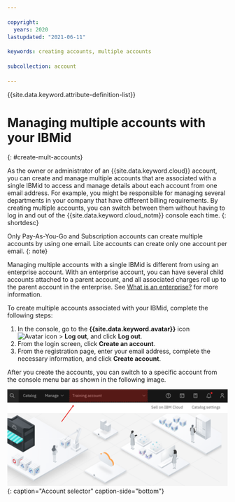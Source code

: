 ```yaml
---

copyright:
  years: 2020
lastupdated: "2021-06-11"

keywords: creating accounts, multiple accounts

subcollection: account

---
```


{{site.data.keyword.attribute-definition-list}}


# Managing multiple accounts with your IBMid
{: #create-mult-accounts}

As the owner or administrator of an {{site.data.keyword.cloud}} account, you can create and manage multiple accounts that are associated with a single IBMid to access and manage details about each account from one email address. For example, you might be responsible for managing several departments in your company that have different billing requirements. By creating multiple accounts, you can switch between them without having to log in and out of the {{site.data.keyword.cloud_notm}} console each time.
{: shortdesc}

Only Pay-As-You-Go and Subscription accounts can create multiple accounts by using one email. Lite accounts can create only one account per email.
{: note}

Managing multiple accounts with a single IBMid is different from using an enterprise account. With an enterprise account, you can have several child accounts attached to a parent account, and all associated charges roll up to the parent account in the enterprise. See [What is an enterprise?](/docs/enterprise-management?topic=enterprise-management-what-is-enterprise) for more information.

To create multiple accounts associated with your IBMid, complete the following steps:

1. In the console, go to the **{{site.data.keyword.avatar}}** icon ![Avatar icon](../icons/i-avatar-icon.svg "Avatar") > **Log out**, and click **Log out**.
2. From the login screen, click **Create an account**.
3. From the registration page, enter your email address, complete the necessary information, and click **Create account**.

After you create the accounts, you can switch to a specific account from the console menu bar as shown in the following image.

![A screen capture of the account selector in the console menu bar. The account selector displays the account name and account number, and you select the current account to display a list of other accounts that you can access.](images/account-switcher.svg "The account selector displays the account name and account number, and you select the current account to display a list of other accounts that you can access."){: caption="Account selector" caption-side="bottom"}
